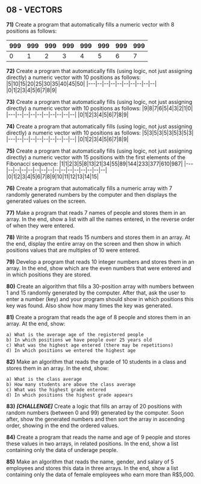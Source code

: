 ## 08 - VECTORS

**71)** Create a program that automatically fills a numeric vector with 8 positions as follows:

|999|999|999|999|999|999|999|999|
|---|--|--|--|--|--|--|--|
|0|1|2|3|4|5|6|7|

**72)** Create a program that automatically fills (using logic, not just assigning directly) a numeric vector with 10 positions as follows:
|5|10|15|20|25|30|35|40|45|50|
|---|--|--|--|--|--|--|--|--|--|
|0|1|2|3|4|5|6|7|8|9|

**73)** Create a program that automatically fills (using logic, not just assigning directly) a numeric vector with 10 positions as follows:
|9|8|7|6|5|4|3|2|1|0|
|---|--|--|--|--|--|--|--|--|--|
|0|1|2|3|4|5|6|7|8|9|

**74)** Create a program that automatically fills (using logic, not just assigning directly) a numeric vector with 10 positions as follows:
|5|3|5|3|5|3|5|3|5|3|
|---|--|--|--|--|--|--|--|--|--|
|0|1|2|3|4|5|6|7|8|9|

**75)** Create a program that automatically fills (using logic, not just assigning directly) a numeric vector with 15 positions with the first elements of the Fibonacci sequence:
|1|1|2|3|5|8|13|21|34|55|89|144|233|377|610|987|
|---|--|--|--|--|--|--|--|--|--|--|--|--|--|--|--|
|0|1|2|3|4|5|6|7|8|9|10|11|12|13|14|15|

**76)** Create a program that automatically fills a numeric array with 7 randomly generated numbers by the computer and then displays the generated values on the screen.

**77)** Make a program that reads 7 names of people and stores them in an array. In the end, show a list with all the names entered, in the reverse order of when they were entered.

**78)** Write a program that reads 15 numbers and stores them in an array. At the end, display the entire array on the screen and then show in which positions values that are multiples of 10 were entered.

**79)** Develop a program that reads 10 integer numbers and stores them in an array. In the end, show which are the even numbers that were entered and in which positions they are stored.

**80)** Create an algorithm that fills a 30-position array with numbers between 1 and 15 randomly generated by the computer. After that, ask the user to enter a number (key) and your program should show in which positions this key was found. Also show how many times the key was generated.

**81)** Create a program that reads the age of 8 people and stores them in an array. At the end, show:

	a) What is the average age of the registered people 
	b) In which positions we have people over 25 years old 
	c) What was the highest age entered (there may be repetitions) 
	d) In which positions we entered the highest age

**82)** Make an algorithm that reads the grade of 10 students in a class and stores them in an array. In the end, show:

	a) What is the class average 
	b) How many students are above the class average 
	c) What was the highest grade entered 
	d) In which positions the highest grade appears

**83)** ***[CHALLENGE]*** Create a logic that fills an array of 20 positions with random numbers (between 0 and 99) generated by the computer. Soon after, show the generated numbers and then sort the array in ascending order, showing in the end the ordered values.

**84)** Create a program that reads the name and age of 9 people and stores these values ​​in two arrays, in related positions. In the end, show a list containing only the data of underage people.

**85)** Make an algorithm that reads the name, gender, and salary of 5 employees and stores this data in three arrays. In the end, show a list containing only the data of female employees who earn more than R$5,000.

